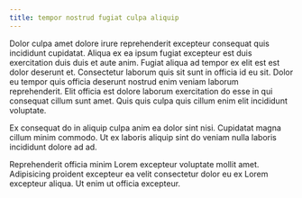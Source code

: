 ```yaml
---
title: tempor nostrud fugiat culpa aliquip
---
```


Dolor culpa amet dolore irure reprehenderit excepteur consequat quis incididunt cupidatat. Aliqua ex ea ipsum fugiat excepteur est duis exercitation duis duis et aute anim. Fugiat aliqua ad tempor ex elit est est dolor deserunt et. Consectetur laborum quis sit sunt in officia id eu sit. Dolor eu tempor quis officia deserunt nostrud enim veniam laborum reprehenderit. Elit officia est dolore laborum exercitation do esse in qui consequat cillum sunt amet. Quis quis culpa quis cillum enim elit incididunt voluptate.

Ex consequat do in aliquip culpa anim ea dolor sint nisi. Cupidatat magna cillum minim commodo. Ut ex laboris aliquip sint do veniam nulla laboris incididunt dolore ad ad.

Reprehenderit officia minim Lorem excepteur voluptate mollit amet. Adipisicing proident excepteur ea velit consectetur dolor eu ex Lorem excepteur aliqua. Ut enim ut officia excepteur.